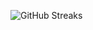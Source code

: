 ![GitHub Streaks](https://github-streaks-mqc9.onrender.com/streak/happilli/image?theme=midnight&cache_bust=1742892635)
